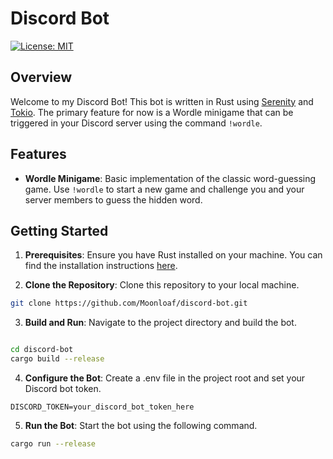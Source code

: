 # Discord Bot
[![License: MIT](https://img.shields.io/badge/License-MIT-yellow.svg)](https://opensource.org/licenses/MIT)

## Overview

Welcome to my Discord Bot! This bot is written in Rust using [Serenity](https://crates.io/crates/serenity) and [Tokio](https://crates.io/crates/tokio). The primary feature for now is a Wordle minigame that can be triggered in your Discord server using the command `!wordle`.

## Features

- **Wordle Minigame**: Basic implementation of the classic word-guessing game. Use `!wordle` to start a new game and challenge you and your server members to guess the hidden word.

## Getting Started

1. **Prerequisites**: Ensure you have Rust installed on your machine. You can find the installation instructions [here](https://www.rust-lang.org/learn/get-started).

2. **Clone the Repository**: Clone this repository to your local machine.

```bash
git clone https://github.com/Moonloaf/discord-bot.git
```

3. **Build and Run**: Navigate to the project directory and build the bot.

```bash

cd discord-bot
cargo build --release
```

4. **Configure the Bot**: Create a .env file in the project root and set your Discord bot token.
```env
DISCORD_TOKEN=your_discord_bot_token_here
```

5. **Run the Bot**: Start the bot using the following command.

```bash
cargo run --release
```

